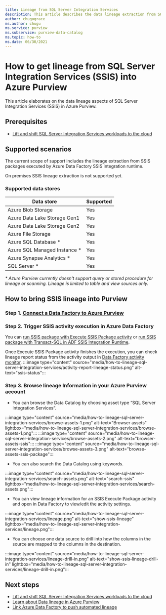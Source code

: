 ```yaml
---
title: Lineage from SQL Server Integration Services
description: This article describes the data lineage extraction from SQL Server Integration Services.
author: chugugrace
ms.author: chugu
ms.service: purview
ms.subservice: purview-data-catalog
ms.topic: how-to
ms.date: 06/30/2021
---
```

# How to get lineage from SQL Server Integration Services (SSIS) into Azure Purview

This article elaborates on the data lineage aspects of SQL Server Integration Services (SSIS) in Azure Purview.

## Prerequisites

- [Lift and shift SQL Server Integration Services workloads to the cloud](/sql/integration-services/lift-shift/ssis-azure-lift-shift-ssis-packages-overview)

## Supported scenarios

The current scope of support includes the lineage extraction from SSIS packages executed by Azure Data Factory SSIS integration runtime.

On premises SSIS lineage extraction is not supported yet.

### Supported data stores

| Data store | Supported |
| ------------------- | ------------------- |
| Azure Blob Storage | Yes |
| Azure Data Lake Storage Gen1 | Yes |
| Azure Data Lake Storage Gen2 | Yes |
| Azure File Storage | Yes |
| Azure SQL Database \* | Yes |
| Azure SQL Managed Instance \*| Yes |
| Azure Synapse Analytics \* | Yes |
| SQL Server \* | Yes |

*\* Azure Purview currently doesn't support query or stored procedure for lineage or scanning. Lineage is limited to table and view sources only.*


## How to bring SSIS lineage into Purview

### Step 1. [Connect a Data Factory to Azure Purview](how-to-link-azure-data-factory.md)

### Step 2. Trigger SSIS activity execution in Azure Data Factory

You can [run SSIS package with Execute SSIS Package activity](../data-factory/how-to-invoke-ssis-package-ssis-activity.md) or [run SSIS package with Transact-SQL in ADF SSIS Integration Runtime](../data-factory/how-to-invoke-ssis-package-stored-procedure-activity.md).  

Once Execute SSIS Package activity finishes the execution, you can check lineage report status from the activity output in [Data Factory activity monitor](../data-factory/monitor-visually.md#monitor-activity-runs).
:::image type="content" source="media/how-to-lineage-sql-server-integration-services/activity-report-lineage-status.png" alt-text="ssis-status":::

### Step 3. Browse lineage Information in your Azure Purview account

- You can browse the Data Catalog by choosing asset type “SQL Server Integration Services”.

:::image type="content" source="media/how-to-lineage-sql-server-integration-services/browse-assets-1.png" alt-text="Browser assets" lightbox="media/how-to-lineage-sql-server-integration-services/browse-assets-1.png":::
:::image type="content" source="media/how-to-lineage-sql-server-integration-services/browse-assets-2.png" alt-text="browser-assets-ssis":::
:::image type="content" source="media/how-to-lineage-sql-server-integration-services/browse-assets-3.png" alt-text="browse-assets-ssis-package":::

- You can also search the Data Catalog using keywords.

:::image type="content" source="media/how-to-lineage-sql-server-integration-services/search-assets.png" alt-text="search-ssis" lightbox="media/how-to-lineage-sql-server-integration-services/search-assets.png":::

- You can view lineage information for an SSIS Execute Package activity and open in Data Factory to view/edit the activity settings.

:::image type="content" source="media/how-to-lineage-sql-server-integration-services/lineage.png" alt-text="show-ssis-lineage" lightbox="media/how-to-lineage-sql-server-integration-services/lineage.png":::

- You can choose one data source to drill into how the columns in the source are mapped to the columns in the destination.

:::image type="content" source="media/how-to-lineage-sql-server-integration-services/lineage-drill-in.png" alt-text="show-ssis-lineage-drill-in" lightbox="media/how-to-lineage-sql-server-integration-services/lineage-drill-in.png":::

## Next steps

- [Lift and shift SQL Server Integration Services workloads to the cloud](/sql/integration-services/lift-shift/ssis-azure-lift-shift-ssis-packages-overview)
- [Learn about Data lineage in Azure Purview](catalog-lineage-user-guide.md)
- [Link Azure Data Factory to push automated lineage](how-to-link-azure-data-factory.md)